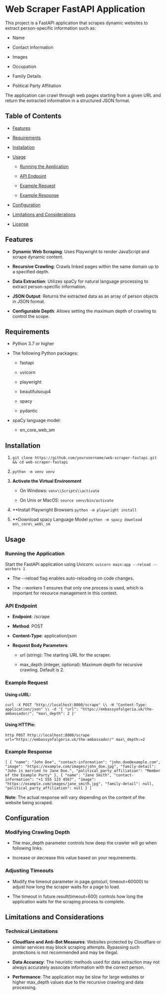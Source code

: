Web Scraper FastAPI Application
===============================

This project is a FastAPI application that scrapes dynamic websites to extract person-specific information such as:

*   Name
    
*   Contact Information
    
*   Images
    
*   Occupation
    
*   Family Details
    
*   Political Party Affiliation
    

The application can crawl through web pages starting from a given URL and return the extracted information in a structured JSON format.

Table of Contents
-----------------

*   [Features](https://stackedit.io/app#features)
    
*   [Requirements](https://stackedit.io/app#requirements)
    
*   [Installation](https://stackedit.io/app#installation)
    
*   [Usage](https://stackedit.io/app#usage)
    
    *   [Running the Application](https://stackedit.io/app#running-the-application)
        
    *   [API Endpoint](https://stackedit.io/app#api-endpoint)
        
    *   [Example Request](https://stackedit.io/app#example-request)
        
    *   [Example Response](https://stackedit.io/app#example-response)
        
*   [Configuration](https://stackedit.io/app#configuration)
    
*   [Limitations and Considerations](https://stackedit.io/app#limitations-and-considerations)
    
*   [License](https://stackedit.io/app#license)
    

Features
--------

*   **Dynamic Web Scraping**: Uses Playwright to render JavaScript and scrape dynamic content.
    
*   **Recursive Crawling**: Crawls linked pages within the same domain up to a specified depth.
    
*   **Data Extraction**: Utilizes spaCy for natural language processing to extract person-specific information.
    
*   **JSON Output**: Returns the extracted data as an array of person objects in JSON format.
    
*   **Configurable Depth**: Allows setting the maximum depth of crawling to control the scope.
    

Requirements
------------

*   Python 3.7 or higher
    
*   The following Python packages:
    
    *   fastapi
        
    *   uvicorn
        
    *   playwright
        
    *   beautifulsoup4
        
    *   spacy
        
    *   pydantic
        
*   spaCy language model:
    
    *   en\_core\_web\_sm
        

Installation
------------

1.  `git clone https://github.com/yourusername/web-scraper-fastapi.git && cd web-scraper-fastapi`
    
2.  `python -m venv venv`
    
3.  **Activate the Virtual Environment**
    
    *   On Windows: `venv\\Scripts\\activate`
        
    *   On Unix or MacOS: `source venv/bin/activate`
              
5.  **Install Playwright Browsers `python -m playwright install`
    
6.  **Download spacy Language Model `python -m spacy download en\_core\_web\_sm`
    

Usage
-----

### Running the Application

Start the FastAPI application using Uvicorn: `uvicorn main:app --reload --workers 1`

*   The --reload flag enables auto-reloading on code changes.
    
*   The --workers 1 ensures that only one process is used, which is important for resource management in this context.
    

### API Endpoint

*   **Endpoint**: /scrape
    
*   **Method**: POST
    
*   **Content-Type**: application/json
    
*   **Request Body Parameters**:
    
    *   url (string): The starting URL for the scraper.
        
    *   max\_depth (integer, optional): Maximum depth for recursive crawling. Default is 2.
        

### Example Request

#### Using cURL:

`curl -X POST "http://localhost:8000/scrape" \\ -H "Content-Type: application/json" \\ -d '{ "url": "https://embassyofalgeria.uk/the-ambassador/", "max\_depth": 2 }'`

#### Using HTTPie:

`http POST http://localhost:8000/scrape url="https://embassyofalgeria.uk/the-ambassador/" max\_depth:=2`

### Example Response

`[ { "name": "John Doe", "contact-information": "john.doe@example.com", "image": "https://example.com/images/john_doe.jpg", "family-detail": "John is married to Jane Doe.", "political_party_affiliation": "Member of the Example Party" }, { "name": "Jane Smith", "contact-information": "+1 555 123 4567", "image": "https://example.com/images/jane_smith.jpg", "family-detail": null, "political_party_affiliation": null } ]`

**Note**: The actual response will vary depending on the content of the website being scraped.

Configuration
-------------

### Modifying Crawling Depth

*   The max\_depth parameter controls how deep the crawler will go when following links.
    
*   Increase or decrease this value based on your requirements.
    

### Adjusting Timeouts

*   Modify the timeout parameter in page.goto(url, timeout=60000) to adjust how long the scraper waits for a page to load.
    
*   The timeout in future.result(timeout=600) controls how long the application waits for the scraping process to complete.
    

Limitations and Considerations
------------------------------

### Technical Limitations

*   **Cloudflare and Anti-Bot Measures**: Websites protected by Cloudflare or similar services may block scraping attempts. Bypassing such protections is not recommended and may be illegal.
    
*   **Data Accuracy**: The heuristic methods used for data extraction may not always accurately associate information with the correct person.
    
*   **Performance**: The application may be slow for large websites or higher max\_depth values due to the recursive crawling and data processing.

